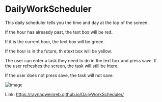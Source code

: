 # DailyWorkScheduler

This daily scheduler tells you the time and day at the top of the screen. 

If the hour has alreasdy past, the text box will be red. 

If it is the current hour, the text box will be green. 

If the hour is in the future, th etext box will be yellow. 

The user can enter a task they need to do in the text box and press save. If the user refreshes the screen, the task will still be htere. 

If the user does not press save, the task will not save. 

![image](https://user-images.githubusercontent.com/77081894/109395698-999bd200-78e2-11eb-91e3-1e321f6785e3.png)

Link: https://raynagweinreb.github.io/DailyWorkScheduler/
